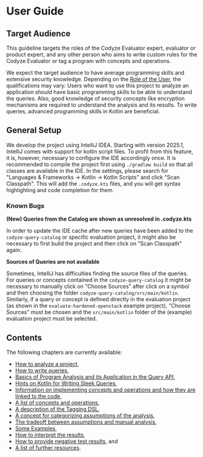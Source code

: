 # User Guide

## Target Audience

This guideline targets the roles of the Codyze Evaluator expert, evaluator or product expert, and any other person who aims to write custom rules for the Codyze Evaluator or tag a program with concepts and operations.

We expect the target audience to have average programming skills and extensive security knowledge.
Depending on the [Role of the User](methodology.md#user-roles-and-skills), the qualifications may vary:
Users who want to use this project to analyze an application should have basic programming skills to be able to understand the queries.
Also, good knowledge of security concepts like encryption mechanisms are required to understand the analysis and its results.
To write queries, advanced programming skills in Kotlin are beneficial.

## General Setup

We develop the project using IntelliJ IDEA.
Starting with version 2025.1, IntelliJ comes with support for kotlin script files.
To profit from this feature, it is, however, necessary to configure the IDE accordingly once.
It is recommended to compile the project first using `./gradlew build` so that all classes are available in the IDE.
In the settings, please search for "Languages & Frameworks -> Kotlin -> Kotlin Scripts" and click "Scan Classpath".
This will add the `.codyze.kts` files, and you will get syntax highlighting and code completion for them.

### Known Bugs

**(New) Queries from the Catalog are shown as unresolved in .codyze.kts**

In order to update the IDE cache after new queries have been added to the `codyze-query-catalog` or specific evaluation project, it might also be necessary to first build the project and then click on "Scan Classpath" again.

**Sources of Queries are not available**

Sometimes, IntelliJ has difficulties finding the source files of the queries. For queries or concepts contained in the `codyze-query-catalog` it might be necessary to manually click on "Choose Sources" after click on a symbol and then choosing the folder `codyze-query-catalog/src/main/kotlin`.
Similarly, if a query or concept is defined directly in the evaluation project (as shown in the `evaluate-hardened-openstack` example project), "Choose Sources" must be chosen and the `src/main/kotlin` folder of the (example) evaluation project must be selected.

## Contents

The following chapters are currently available:

* [How to analyze a project](analyzing-project.md),
* [How to write queries](writing-queries.md),
* [Basics of Program Analysis and its Application in the Query API](program-analysis-basics.md),
* [Hints on Kotlin for Writing Sleek Queries](kotlin-for-queries.md),
* [Information on implementing concepts and operations and how they are linked to the code](concepts-and-operations.md),
* [A list of concepts and operations](list-concepts-and-operations.md),
* [A description of the Tagging DSL](tagging-dsl.md),
* [A concept for categorizing assumptions of the analysis](assumptions-concept.md),
* [The tradeoff between assumptions and manual analysis](assumptions-tradeoff.md),
* [Some Examples](examples.md),
* [How to interpret the results](understanding-results.md),
* [How to provide negative test results](negative-tests.md), and
* [A list of further resources](more-resources.md).

